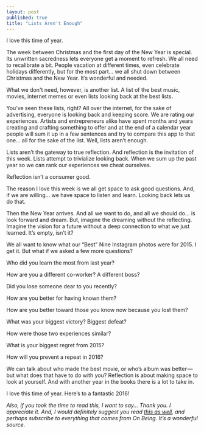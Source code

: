 ```yaml
---
layout: post
published: true
title: "Lists Aren't Enough"
---
```


I love this time of year.

The week between Christmas and the first day of the New Year is special. Its unwritten sacredness lets everyone get a moment to refresh. We all need to recalibrate a bit. People vacation at different times, even celebrate holidays differently, but for the most part… we all shut down between Christmas and the New Year. It’s wonderful and needed.

What we don't need, however, is another list. A list of the best music, movies, internet memes or even lists looking back at the best lists.

You’ve seen these lists, right? All over the internet, for the sake of advertising, everyone is looking back and keeping score. We are rating our experiences. Artists and entrepreneurs alike have spent months and years creating and crafting something to offer and at the end of a calendar year people will sum it up in a few sentences and try to compare this app to that one… all for the sake of the list. Well, lists aren’t enough.

Lists aren’t the gateway to true reflection. And reflection is the invitation of this week. Lists attempt to trivialize looking back. When we sum up the past year so we can rank our experiences we cheat ourselves.

Reflection isn’t a consumer good.

The reason I love this week is we all get space to ask good questions. And, if we are willing… we have space to listen and learn. Looking back lets us do that.

Then the New Year arrives. And all we want to do, and all we should do… is look forward and dream. But, imagine the dreaming without the reflecting. Imagine the vision for a future without a deep connection to what we just learned. It’s empty, isn’t it?

We all want to know what our “Best” Nine Instagram photos were for 2015. I get it. But what if we asked a few more questions?

Who did you learn the most from last year?

How are you a different co-worker? A different boss?

Did you lose someone dear to you recently?

How are you better for having known them?

How are you better toward those you know now because you lost them?

What was your biggest victory? Biggest defeat?

How were those two experiences similar?

What is your biggest regret from 2015?

How will you prevent a repeat in 2016?


We can talk about who made the best movie, or who’s album was better — but what does that have to do with you? Reflection is about making space to look at yourself. And with another year in the books there is a lot to take in.

I love this time of year. Here’s to a fantastic 2016!



_Also, if you took the time to read this, I want to say… Thank you. I appreciate it. And, I would definitely suggest you read [this as well](http://www.onbeing.org/blog/parker-palmer-my-five-new-years-revolutions/8290#.VoQVFkagSCB.twitter), and perhaps subscribe to everything that comes from On Being. It’s a wonderful source._